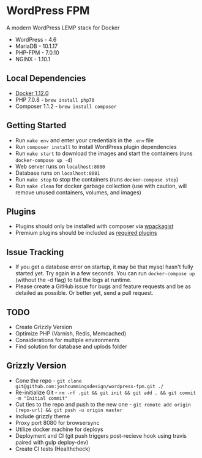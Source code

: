 # WordPress FPM
A modern WordPress LEMP stack for Docker

* WordPress - 4.6
* MariaDB - 10.1.17
* PHP-FPM - 7.0.10
* NGINX - 1.10.1

## Local Dependencies
* [Docker 1.12.0](https://www.docker.com/products/docker)
* PHP 7.0.8 - `brew install php70`
* Composer 1.1.2 - `brew install composer`

## Getting Started
* Run `make env` and enter your credentials in the `.env` file
* Run `composer install` to install WordPress plugin dependencies
* Run `make start` to download the images and start the containers (runs `docker-compose up -d`)
* Web server runs on `localhost:8080`
* Database runs on `localhost:8081`
* Run `make stop` to stop the containers (runs `docker-compose stop`)
* Run `make clean` for docker garbage collection (use with caution, will remove unused containers, volumes, and images)

## Plugins
* Plugins should only be installed with composer via [wpackagist](https://wpackagist.org/)
* Premium plugins should be included as [required plugins](http://tgmpluginactivation.com/)

## Issue Tracking
* If you get a database error on startup, it may be that mysql hasn't fully started yet. Try again in a few seconds. You can run `docker-compose up` (without the -d flag) to tail the logs at runtime.
* Please create a GitHub issue for bugs and feature requests and be as detailed as possible. Or better yet, send a pull request.

## TODO
* Create Grizzly Version
* Optimize PHP (Varnish, Redis, Memcached)
* Considerations for multiple environments
* Find solution for database and uplods folder

## Grizzly Version
* Cone the repo - `git clone git@github.com:joshcummingsdesign/wordpress-fpm.git ./`
* Re-initialize Git - `rm -rf .git && git init && git add . && git commit -m "Initial commit"`
* Cut ties to the repo and push to the new one - `git remote add origin [repo-url] && git push -u origin master`
* Include grizzly theme
* Proxy port 8080 for browsersync
* Utilize docker machine for deploys
* Deployment and CI (git push triggers post-recieve hook using travis paired with gulp deploy-dev)
* Create CI tests (Healthcheck)

